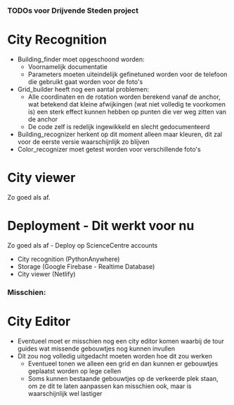 ### TODOs voor Drijvende Steden project
# City Recognition
- Building_finder moet opgeschoond worden:
    - Voornamelijk documentatie
    - Parameters moeten uiteindelijk gefinetuned worden voor de telefoon die gebruikt gaat worden voor de foto's
- Grid_builder heeft nog een aantal problemen:
    - Alle coordinaten en de rotation worden berekend vanaf de anchor, wat betekend dat kleine afwijkingen (wat niet volledig te voorkomen is) een sterk effect kunnen hebben op punten die ver weg zitten van de anchor
    - De code zelf is redelijk ingewikkeld en slecht gedocumenteerd
- Building_recognizer herkent op dit moment alleen maar kleuren, dit zal voor de eerste versie waarschijnlijk zo blijven
- Color_recognizer moet getest worden voor verschillende foto's

# City viewer
Zo goed als af.

# Deployment - Dit werkt voor nu
Zo goed als af - Deploy op ScienceCentre accounts
- City recognition (PythonAnywhere)
- Storage (Google Firebase - Realtime Database)
- City viewer (Netlify)

### Misschien:
# City Editor
- Eventueel moet er misschien nog een city editor komen waarbij de tour guides wat missende gebouwtjes nog kunnen invullen
- Dit zou nog volledig uitgedacht moeten worden hoe dit zou werken
    - Eventueel tonen we alleen een grid en dan kunnen er gebouwtjes geplaatst worden op lege cellen
    - Soms kunnen bestaande gebouwtjes op de verkeerde plek staan, om ze dit te laten aanpassen kan misschien ook, maar is waarschijnlijk wel lastiger